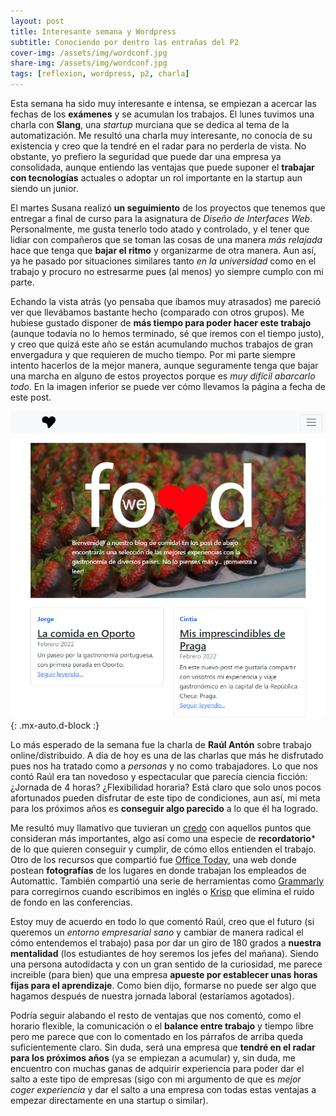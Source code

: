 ```yaml
---
layout: post
title: Interesante semana y Wordpress
subtitle: Conociendo por dentro las entrañas del P2
cover-img: /assets/img/wordconf.jpg
share-img: /assets/img/wordconf.jpg
tags: [reflexion, wordpress, p2, charla]
---
```


Esta semana ha sido muy interesante e intensa, se empiezan a acercar las fechas de los **exámenes** y se acumulan los trabajos. El lunes tuvimos una charla con **Slang**, una *startup* murciana que se dedica al tema de la automatización. Me resultó una charla muy interesante, no conocía de su existencia y creo que la tendré en el radar para no perderla de vista. No obstante, yo prefiero la seguridad que puede dar una empresa ya consolidada, aunque entiendo las ventajas que puede suponer el **trabajar con tecnologías** actuales o adoptar un rol importante en la startup aun siendo un junior.

El martes Susana realizó **un seguimiento** de los proyectos que tenemos que entregar a final de curso para la asignatura de *Diseño de Interfaces Web*. Personalmente, me gusta tenerlo todo atado y controlado, y el tener que lidiar con compañeros que se toman las cosas de una manera *más relajada* hace que tenga que **bajar el ritmo** y organizarme de otra manera. Aun así, ya he pasado por situaciones similares tanto *en la universidad* como en el trabajo y procuro no estresarme pues (al menos) yo siempre cumplo con mi parte.

Echando la vista atrás (yo pensaba que íbamos muy atrasados) me pareció ver que llevábamos bastante hecho (comparado con otros grupos). Me hubiese gustado disponer de **más tiempo para poder hacer este trabajo** (aunque todavía no lo hemos terminado, sé que iremos con el tiempo justo), y creo que quizá este año se están acumulando muchos trabajos de gran envergadura y que requieren de mucho tiempo. Por mi parte siempre intento hacerlos de la mejor manera, aunque seguramente tenga que bajar una marcha en alguno de estos proyectos porque es *muy difícil abarcarlo todo*. En la imagen inferior se puede ver cómo llevamos la página a fecha de este post.

![We Love Food](/assets/img/estadotrabajo.PNG){: .mx-auto.d-block :}

Lo más esperado de la semana fue la charla de **Raúl Antón** sobre trabajo online/distribuido. A día de hoy es una de las charlas que más he disfrutado pues nos ha tratado como a *personas* y no como trabajadores. Lo que nos contó Raúl era tan novedoso y espectacular que parecía ciencia ficción: ¿Jornada de 4 horas? ¿Flexibilidad horaria? Está claro que solo unos pocos afortunados pueden disfrutar de este tipo de condiciones, aun así, mi meta para los próximos años es **conseguir algo parecido** a lo que él ha logrado.

Me resultó muy llamativo que tuvieran un [credo](https://automattic.com/creed/) con aquellos puntos que consideran más importantes, algo así como una especie de **recordatorio*** de lo que quieren conseguir y cumplir, de cómo ellos entienden el trabajo. Otro de los recursos que compartió fue [Office Today](https://officetoday.wordpress.com/), una web donde postean **fotografías** de los lugares en donde trabajan los empleados de Automattic. También compartió una serie de herramientas como [Grammarly](https://www.grammarly.com/) para corregirnos cuando escribimos en inglés o [Krisp](https://krisp.ai/) que elimina el ruido de fondo en las conferencias.

Estoy muy de acuerdo en todo lo que comentó Raúl, creo que el futuro (si queremos un *entorno empresarial sano* y cambiar de manera radical el cómo entendemos el trabajo) pasa por dar un giro de 180 grados a **nuestra mentalidad** (los estudiantes de hoy seremos los jefes del mañana). Siendo una persona autodidacta y con un gran sentido de la curiosidad, me parece increible (para bien) que una empresa **apueste por establecer unas horas fijas para el aprendizaje**. Como bien dijo, formarse no puede ser algo que hagamos después de nuestra jornada laboral (estaríamos agotados).

Podría seguir alabando el resto de ventajas que nos comentó, como el horario flexible, la comunicación o el **balance entre trabajo** y tiempo libre pero me parece que con lo comentado en los párrafos de arriba queda suficientemente claro. Sin duda, será una empresa que **tendré en el radar para los próximos años** (ya se empiezan a acumular) y, sin duda, me encuentro con muchas ganas de adquirir experiencia para poder dar el salto a este tipo de empresas (sigo con mi argumento de que es *mejor coger experiencia* y dar el salto a una empresa con todas estas ventajas a empezar directamente en una startup o similar).
